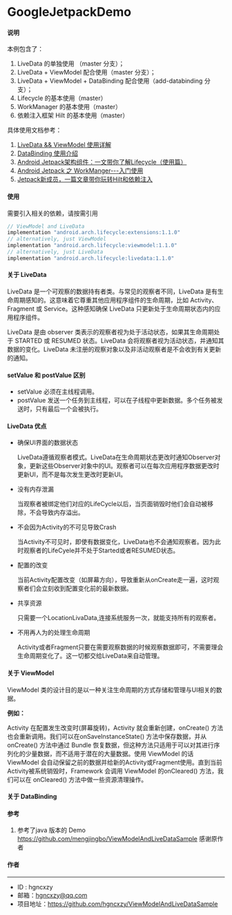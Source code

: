 # GoogleJetpackDemo

#### 说明

本例包含了：

1.  LiveData 的单独使用 （master 分支）；
2. LiveData + ViewModel  配合使用（master 分支）；
3. LiveData + ViewModel + DataBinding 配合使用（add-databinding 分支）；
4.  Lifecycle 的基本使用（master）
5.  WorkManager 的基本使用（master）
6.  依赖注入框架 Hilt 的基本使用（master）

具体使用文档参考： 

1. [LiveData && ViewModel 使用详解](https://www.jianshu.com/p/6a19424e5c62)
2. [DataBinding 使用介绍](https://www.jianshu.com/p/d3d8f842b5ec)
3. [Android Jetpack架构组件：一文带你了解Lifecycle（使用篇）](https://zhuanlan.zhihu.com/p/88905213)
4. [Android Jetpack 之 WorkManger---入门使用](https://www.jianshu.com/p/b65461c79934)
5. [Jetpack新成员，一篇文章带你玩转Hilt和依赖注入](https://zhuanlan.zhihu.com/p/335631378)

#### 使用

需要引入相关的依赖，请按需引用

```kotlin
// ViewModel and LiveData
implementation "android.arch.lifecycle:extensions:1.1.0"
// alternatively, just ViewModel
implementation "android.arch.lifecycle:viewmodel:1.1.0"
// alternatively, just LiveData
implementation "android.arch.lifecycle:livedata:1.1.0"
```

#### 关于 LiveData
LiveData 是一个可观察的数据持有者类。与常见的观察者不同，LiveData 是有生命周期感知的。这意味着它尊重其他应用程序组件的生命周期，比如 Activity、Fragment 或 Service。这种感知确保 LiveData 只更新处于生命周期状态内的应用程序组件。

LiveData 是由 observer 类表示的观察者视为处于活动状态，如果其生命周期处于 STARTED 或 RESUMED 状态。LiveData 会将观察者视为活动状态，并通知其数据的变化。LiveData 未注册的观察对象以及非活动观察者是不会收到有关更新的通知。

#### setValue 和 postValue 区别

- setValue
  必须在主线程调用。
- postValue
  发送一个任务到主线程，可以在子线程中更新数据。多个任务被发送时，只有最后一个会被执行。

#### LiveData  优点

- 确保UI界面的数据状态

  LiveData遵循观察者模式。LiveData在生命周期状态更改时通知Observer对象，更新这些Observer对象中的UI。观察者可以在每次应用程序数据更改时更新UI，而不是每次发生更改时更新UI。

- 没有内存泄漏

  当观察者被绑定他们对应的LifeCycle以后，当页面销毁时他们会自动被移除，不会导致内存溢出。

- 不会因为Activity的不可见导致Crash

  当Activity不可见时，即使有数据变化，LiveData也不会通知观察者。因为此时观察者的LifeCyele并不处于Started或者RESUMED状态。

- 配置的改变

  当前Activity配置改变（如屏幕方向），导致重新从onCreate走一遍，这时观察者们会立刻收到配置变化前的最新数据。

- 共享资源

  只需要一个LocationLivaData,连接系统服务一次，就能支持所有的观察者。

- 不用再人为的处理生命周期

  Activity或者Fragment只要在需要观察数据的时候观察数据即可，不需要理会生命周期变化了。这一切都交给LiveData来自动管理。

#### 关于 ViewModel

ViewModel 类的设计目的是以一种关注生命周期的方式存储和管理与UI相关的数据。 

**例如：**

Activity 在配置发生改变时(屏幕旋转)，Activity 就会重新创建，onCreate() 方法也会重新调用。我们可以在onSaveInstanceState() 方法中保存数据，并从onCreate() 方法中通过 Bundle 恢复数据，但这种方法只适用于可以对其进行序列化的少量数据，而不适用于潜在的大量数据。使用 ViewModel 的话 ViewModel 会自动保留之前的数据并给新的Activity或Fragment使用。直到当前Activity被系统销毁时，Framework 会调用 ViewModel 的onCleared() 方法，我们可以在 onCleared() 方法中做一些资源清理操作。

#### 关于 DataBinding

#### 参考

1. 参考了java 版本的 Demo https://github.com/mengjingbo/ViewModelAndLiveDataSample  感谢原作者

#### 作者

------

- ID : hgncxzy
- 邮箱：hgncxzy@qq.com
- 项目地址：https://github.com/hgncxzy/ViewModelAndLiveDataSample



